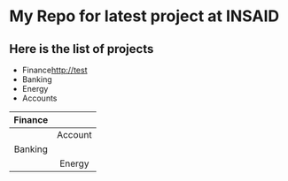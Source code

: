 
# My Repo for latest project at INSAID

## Here is the list of projects

- Finance[http://test](http://test)
- Banking
- Energy
- Accounts

|   Finance||   
| :------------: | :------------: |
|  |   Account|
|     Banking ||
|   |Energy  |
